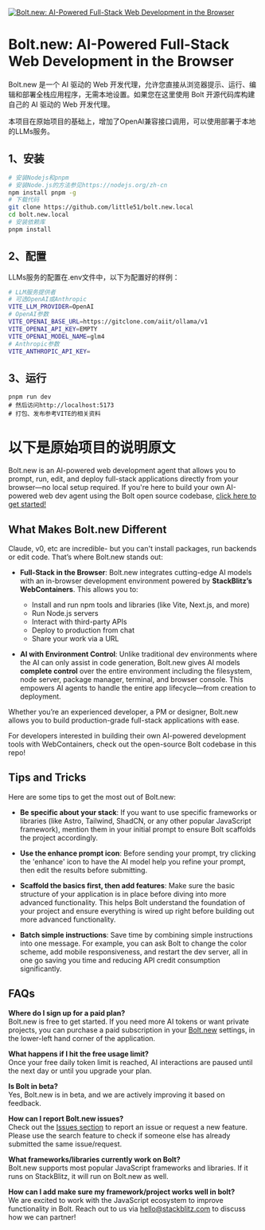 [![Bolt.new: AI-Powered Full-Stack Web Development in the Browser](./public/social_preview_index.jpg)](https://bolt.new)

# Bolt.new: AI-Powered Full-Stack Web Development in the Browser

Bolt.new 是一个 AI 驱动的 Web 开发代理，允许您直接从浏览器提示、运行、编辑和部署全栈应用程序，无需本地设置。如果您在这里使用 Bolt 开源代码库构建自己的 AI 驱动的 Web 开发代理。

本项目在原始项目的基础上，增加了OpenAI兼容接口调用，可以使用部署于本地的LLMs服务。

## 1、安装

```bash
# 安装Nodejs和pnpm
# 安装Node.js的方法参见https://nodejs.org/zh-cn
npm install pnpm -g
# 下载代码
git clone https://github.com/little51/bolt.new.local
cd bolt.new.local
# 安装依赖库
pnpm install
```

## 2、配置

LLMs服务的配置在.env文件中，以下为配置好的样例：

```bash
# LLM服务提供者
# 可选OpenAI或Anthropic
VITE_LLM_PROVIDER=OpenAI
# OpenAI参数
VITE_OPENAI_BASE_URL=https://gitclone.com/aiit/ollama/v1
VITE_OPENAI_API_KEY=EMPTY
VITE_OPENAI_MODEL_NAME=glm4
# Anthropic参数
VITE_ANTHROPIC_API_KEY=
```

## 3、运行

```shell
pnpm run dev
# 然后访问http://localhost:5173
# 打包、发布参考VITE的相关资料
```



# 以下是原始项目的说明原文

Bolt.new is an AI-powered web development agent that allows you to prompt, run, edit, and deploy full-stack applications directly from your browser—no local setup required. If you're here to build your own AI-powered web dev agent using the Bolt open source codebase, [click here to get started!](./CONTRIBUTING.md)

## What Makes Bolt.new Different

Claude, v0, etc are incredible- but you can't install packages, run backends or edit code. That’s where Bolt.new stands out:

- **Full-Stack in the Browser**: Bolt.new integrates cutting-edge AI models with an in-browser development environment powered by **StackBlitz’s WebContainers**. This allows you to:
  - Install and run npm tools and libraries (like Vite, Next.js, and more)
  - Run Node.js servers
  - Interact with third-party APIs
  - Deploy to production from chat
  - Share your work via a URL

- **AI with Environment Control**: Unlike traditional dev environments where the AI can only assist in code generation, Bolt.new gives AI models **complete control** over the entire  environment including the filesystem, node server, package manager, terminal, and browser console. This empowers AI agents to handle the entire app lifecycle—from creation to deployment.

Whether you’re an experienced developer, a PM or designer, Bolt.new allows you to build production-grade full-stack applications with ease.

For developers interested in building their own AI-powered development tools with WebContainers, check out the open-source Bolt codebase in this repo!

## Tips and Tricks

Here are some tips to get the most out of Bolt.new:

- **Be specific about your stack**: If you want to use specific frameworks or libraries (like Astro, Tailwind, ShadCN, or any other popular JavaScript framework), mention them in your initial prompt to ensure Bolt scaffolds the project accordingly.

- **Use the enhance prompt icon**: Before sending your prompt, try clicking the 'enhance' icon to have the AI model help you refine your prompt, then edit the results before submitting.

- **Scaffold the basics first, then add features**: Make sure the basic structure of your application is in place before diving into more advanced functionality. This helps Bolt understand the foundation of your project and ensure everything is wired up right before building out more advanced functionality.

- **Batch simple instructions**: Save time by combining simple instructions into one message. For example, you can ask Bolt to change the color scheme, add mobile responsiveness, and restart the dev server, all in one go saving you time and reducing API credit consumption significantly.

## FAQs

**Where do I sign up for a paid plan?**  
Bolt.new is free to get started. If you need more AI tokens or want private projects, you can purchase a paid subscription in your [Bolt.new](https://bolt.new) settings, in the lower-left hand corner of the application. 

**What happens if I hit the free usage limit?**  
Once your free daily token limit is reached, AI interactions are paused until the next day or until you upgrade your plan.

**Is Bolt in beta?**  
Yes, Bolt.new is in beta, and we are actively improving it based on feedback.

**How can I report Bolt.new issues?**  
Check out the [Issues section](https://github.com/stackblitz/bolt.new/issues) to report an issue or request a new feature. Please use the search feature to check if someone else has already submitted the same issue/request.

**What frameworks/libraries currently work on Bolt?**  
Bolt.new supports most popular JavaScript frameworks and libraries. If it runs on StackBlitz, it will run on Bolt.new as well.

**How can I add make sure my framework/project works well in bolt?**  
We are excited to work with the JavaScript ecosystem to improve functionality in Bolt. Reach out to us via [hello@stackblitz.com](mailto:hello@stackblitz.com) to discuss how we can partner!
